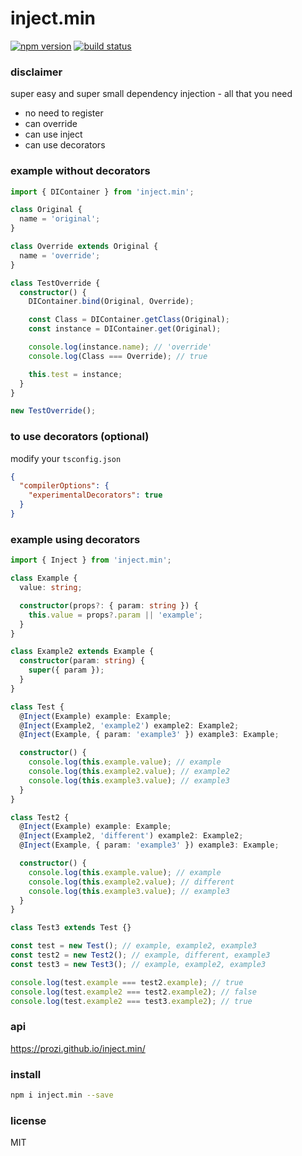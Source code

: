 # inject.min

[<img src="https://img.shields.io/npm/v/inject.min?style=for-the-badge&color=success" alt="npm version" />](https://www.npmjs.com/package/inject.min?activeTab=versions)
[<img src="https://img.shields.io/circleci/build/github/Prozi/inject.min/master?style=for-the-badge" alt="build status" />](https://app.circleci.com/pipelines/github/Prozi/inject.min)

### disclaimer

super easy and super small dependency injection - all that you need

- no need to register
- can override
- can use inject
- can use decorators

### example without decorators

```ts
import { DIContainer } from 'inject.min';

class Original {
  name = 'original';
}

class Override extends Original {
  name = 'override';
}

class TestOverride {
  constructor() {
    DIContainer.bind(Original, Override);

    const Class = DIContainer.getClass(Original);
    const instance = DIContainer.get(Original);

    console.log(instance.name); // 'override'
    console.log(Class === Override); // true

    this.test = instance;
  }
}

new TestOverride();
```

### to use decorators (optional)

modify your `tsconfig.json`

```json
{
  "compilerOptions": {
    "experimentalDecorators": true
  }
}
```

### example using decorators

```ts
import { Inject } from 'inject.min';

class Example {
  value: string;

  constructor(props?: { param: string }) {
    this.value = props?.param || 'example';
  }
}

class Example2 extends Example {
  constructor(param: string) {
    super({ param });
  }
}

class Test {
  @Inject(Example) example: Example;
  @Inject(Example2, 'example2') example2: Example2;
  @Inject(Example, { param: 'example3' }) example3: Example;

  constructor() {
    console.log(this.example.value); // example
    console.log(this.example2.value); // example2
    console.log(this.example3.value); // example3
  }
}

class Test2 {
  @Inject(Example) example: Example;
  @Inject(Example2, 'different') example2: Example2;
  @Inject(Example, { param: 'example3' }) example3: Example;

  constructor() {
    console.log(this.example.value); // example
    console.log(this.example2.value); // different
    console.log(this.example3.value); // example3
  }
}

class Test3 extends Test {}

const test = new Test(); // example, example2, example3
const test2 = new Test2(); // example, different, example3
const test3 = new Test3(); // example, example2, example3

console.log(test.example === test2.example); // true
console.log(test.example2 === test2.example2); // false
console.log(test.example2 === test3.example2); // true
```

### api

https://prozi.github.io/inject.min/

### install

```bash
npm i inject.min --save
```

### license

MIT
